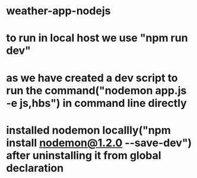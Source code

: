 # weather-app-nodejs
# to run in local host we use "npm run dev"
# as we have created a dev script to run the command("nodemon app.js -e js,hbs") in command line directly
# installed nodemon locallly("npm install nodemon@1.2.0 --save-dev") after uninstalling it from global declaration 
